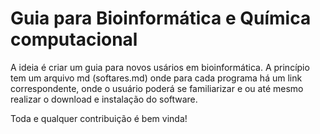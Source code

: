 # Guia para Bioinformática e Química computacional

A ideia é criar um guia para novos usários em bioinformática. A princípio tem um arquivo md (softares.md) onde para cada programa há um link correspondente, onde o usuário poderá se familiarizar e ou até mesmo realizar o download e instalação do software. 

Toda e qualquer contribuição é bem vinda!
